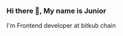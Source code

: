 ### Hi there 👋, My name is Junior

I'm Frontend developer at bitkub chain

<!---
praprute/praprute is a ✨ special ✨ repository because its `README.md` (this file) appears on your GitHub profile.
You can click the Preview link to take a look at your changes.
--->
